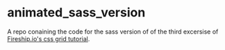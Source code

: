 # animated_sass_version

A repo conaining the code for the sass version of of the third excersise of [Fireship.io's css grid tutorial](https://www.youtube.com/watch?v=705XCEruZFs).

